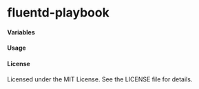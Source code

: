 # fluentd-playbook

#### Variables

#### Usage

#### License

Licensed under the MIT License. See the LICENSE file for details.
